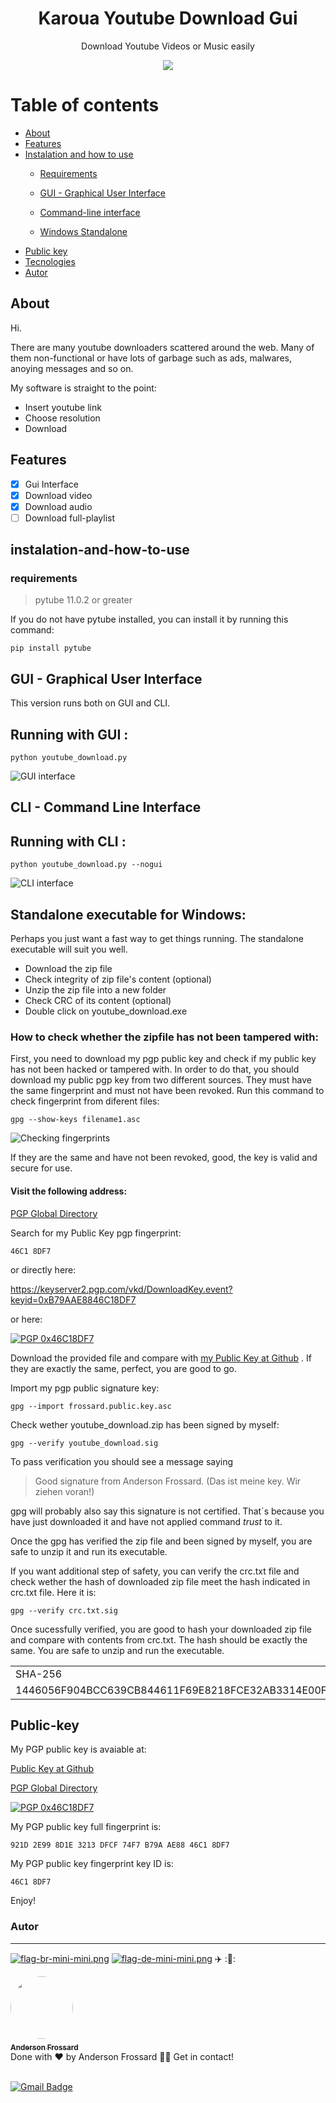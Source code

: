 

<h1 align="center">Karoua Youtube Download Gui</h1>

<p align="center">Download Youtube Videos or Music easily</p>
<div align="center"><a href="https://github.com/AndersonFrossard/karoua_youtube_download_gui/raw/main/standalone/youtube_download.zip">
<img src="https://img.shields.io/static/v1?label=Media&labelColor=black&message=Download&color=7159c1&style=for-the-badge&logo=python"/></a>
</div>

Table of contents
===============
<!--ts-->

- [About](#about)
- [Features](#features)
- [Instalation and how to use](#instalation-and-how-to-use)
	- [Requirements](#requirements)
	
	- [GUI - Graphical User Interface](#gui)
	
	- [Command-line interface](#cli)
	
	- [Windows Standalone](#standalone)
-	[Public key](#public-key)
-	[Tecnologies](#tecnologies)
- [Autor](#autor)
<!--te-->

## About

<p>Hi.</p>
<p>There are many youtube downloaders scattered around the web.
 Many of them non-functional or have lots of garbage  such  as 
 ads, malwares, anoying messages and so on.

My software is straight to the point:</p>
<ul>
  <li>Insert youtube link</li>
  <li>Choose resolution</li>
  <li>Download</li>
</ul>      

## Features
- [X] Gui Interface
- [x] Download video
- [x] Download audio
- [ ] Download full-playlist

## instalation-and-how-to-use


### requirements

>pytube 11.0.2 or greater

If you do not have pytube installed, you can install it by running this command:

	pip install pytube


## GUI - Graphical User Interface

This version runs both on GUI and CLI.

<h2>Running with GUI :</h2>

	python youtube_download.py

![GUI interface](./img/image01.png)

## CLI - Command Line Interface

<h2>Running with CLI :</h2>

	python youtube_download.py --nogui

![CLI interface](./img/image02.png)

## Standalone executable for Windows:

Perhaps you just want a fast way to get things running. The standalone executable will suit you well.
<ul>
	<li>Download the zip file</li>
	<li>Check  integrity of zip file's content (optional)</li>
	<li>Unzip the zip file into a new folder</li>
	<li>Check CRC of its content (optional)
	<li>Double click on youtube_download.exe </li>
</ul>

### How to check whether the zipfile has not been tampered with:

First, you need to download my pgp public key and  check if my public key has not been hacked or tampered with. In order to do that, you should download my public pgp key from two different sources.
They must have the same fingerprint and must not have been revoked.
 Run this command to check fingerprint from diferent files:

	gpg --show-keys filename1.asc
 
 ![Checking fingerprints](./img/image04.png)
 
 If they are the same and have not been revoked, good, the key is valid and secure for use. 


#### Visit the following address:

<a href = "http://keyserver2.pgp.com"> PGP Global Directory</a>

Search for my Public Key pgp fingerprint:

	46C1 8DF7


or directly  here:

https://keyserver2.pgp.com/vkd/DownloadKey.event?keyid=0xB79AAE8846C18DF7 

or here:

[![PGP 0x46C18DF7](https://peegeepee.com/badge/orange/46C18DF7.svg)](https://d.peegeepee.com/921D2E998D1E3213DFCF74F7B79AAE8846C18DF7.asc)

Download the provided file and compare with [my Public Key at Github](https://github.com/AndersonFrossard/karoua_youtube_download_gui/tree/main/standalone/frossard.public.key.asc) . If they are exactly the same, perfect, you are good to go.

Import my pgp public signature key:

	gpg --import frossard.public.key.asc

Check wether youtube_download.zip has been signed by myself:

	gpg --verify youtube_download.sig

To pass verification you should see a message saying
>Good signature from Anderson Frossard. (Das ist meine key. Wir ziehen voran!)

gpg will probably also say this signature is not certified. That´s because you have just downloaded it and have not applied command *trust* to it.

Once the gpg has verified the zip file and been signed by myself, you are safe to unzip it and run its executable.

If you want additional step of safety, you can verify the crc.txt file and check wether the hash of downloaded zip file meet the hash indicated in crc.txt file. Here it is:

	gpg --verify crc.txt.sig

Once sucessfully verified, you are good to hash your downloaded zip file and compare with contents from crc.txt.
The hash should be exactly the same. You are safe to unzip and run the executable. 
<table>
	<tr>
		<td>SHA-256</td>
		<td>File</td>
	<tr>
		<td>1446056F904BCC639CB844611F69E8218FCE32AB3314E00F676BF80FE659061B</td>
		<td>youtube_download.zip</td>
	</tr>
</table>

## Public-key

My PGP public key is avaiable at:

[Public Key at Github](https://github.com/AndersonFrossard/karoua_youtube_download_gui/tree/main/standalone/frossard_public_key.asc)

[PGP Global Directory](https://keyserver2.pgp.com/vkd/DownloadKey.event?keyid=0xB79AAE8846C18DF7)

[![PGP 0x46C18DF7](https://peegeepee.com/badge/orange/46C18DF7.svg)](https://d.peegeepee.com/921D2E998D1E3213DFCF74F7B79AAE8846C18DF7.asc)


My PGP public key full fingerprint is:

	921D 2E99 8D1E 3213 DFCF 74F7 B79A AE88 46C1 8DF7
	
My PGP public key fingerprint key ID is:

	46C1 8DF7

Enjoy!





### Autor
---
[![flag-br-mini-mini.png](https://i.postimg.cc/DyXTfVHf/flag-br-mini-mini.png)](https://postimg.cc/Xp4hxPnt)
 [![flag-de-mini-mini.png](https://i.postimg.cc/4xGNrNyR/flag-de-mini-mini.png)](https://postimg.cc/nCdJmxq3)
 ✈️ ::statue_of_liberty::
 
<a href="https://github.com/AndersonFrossard" title="GitHub">
<img style="border-radius: 50%;" src="https://i.postimg.cc/Rqf7nM29/maxresdefault.jpg" width="100px;" alt=""/>
 <sub><b><br />Anderson Frossard</b></sub></a>
  
<br />
Done with ❤️ by Anderson Frossard 👋🏽 Get in contact!<br/><br/>

[![Gmail Badge](https://img.shields.io/badge/frossard2008@gmail.com-c14438?style=flat-square&logo=Gmail&logoColor=white&link=mailto:frossard2008@gmail.com)](mailto:frossard2008@gmail.com)